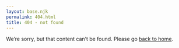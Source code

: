 ```yaml
---
layout: base.njk
permalink: 404.html
title: 404 - not found
---
```


We’re sorry, but that content can’t be found. Please go [back to home](/).
